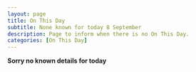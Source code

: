 ```yaml
---
layout: page
title: On This Day
subtitle: None known for today 8 September
description: Page to inform when there is no On This Day.
categories: [On This Day]
---
```


**Sorry no known details for today**
